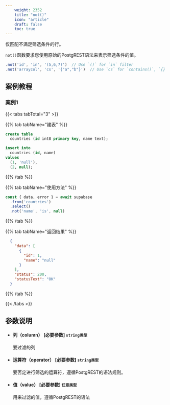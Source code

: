```yaml
---
    weight: 2352
    title: "not()"
    icon: "article"
    draft: false
    toc: true
---
```


仅匹配不满足筛选条件的行。

`not()`函数要求您使用原始的PostgREST语法来表示筛选条件的值。


```ts
.not('id', 'in', '(5,6,7)')  // Use `()` for `in` filter
.not('arraycol', 'cs', '{"a","b"}')  // Use `cs` for `contains()`, `{}` for array values
```



## 案例教程 

### 案例1 

{{< tabs tabTotal="3" >}}

  
  
  
  
{{% tab tabName="建表" %}}



```sql
create table
  countries (id int8 primary key, name text);

insert into
  countries (id, name)
values
  (1, 'null'),
  (2, null);

```



{{% /tab %}}

{{% tab tabName="使用方法" %}}



```ts
const { data, error } = await supabase
  .from('countries')
  .select()
  .not('name', 'is', null)
```


{{% /tab %}}

{{% tab tabName="返回结果" %}}



```json
  {
    "data": [
      {
        "id": 1,
        "name": "null"
      }
    ],
    "status": 200,
    "statusText": "OK"
  }
```


{{% /tab %}}

{{< /tabs >}}



## 参数说明

<ul className="method-list-group">
  
<li className="method-list-item">
  <h4 className="method-list-item-label">
    <span className="method-list-item-label-name">
      列（column）
    </span>
    <span className="method-list-item-label-badge required">
      [必要参数]
    </span>
    <span className="method-list-item-validation">
      <code>string类型</code>
    </span>
  </h4>
  <div class="method-list-item-description">

要过滤的列

  </div>
  
</li>


<li className="method-list-item">
  <h4 className="method-list-item-label">
    <span className="method-list-item-label-name">
      运算符（operator）
    </span>
    <span className="method-list-item-label-badge required">
      [必要参数]
    </span>
    <span className="method-list-item-validation">
      <code>string类型</code>
    </span>
  </h4>
  <div class="method-list-item-description">

要否定进行筛选的运算符，遵循PostgREST的语法规则。

  </div>
  
</li>


<li className="method-list-item">
  <h4 className="method-list-item-label">
    <span className="method-list-item-label-name">
      值（value）
    </span>
    <span className="method-list-item-label-badge required">
      [必要参数]
    </span>
    <span className="method-list-item-validation">
      <code>任意类型</code>
    </span>
  </h4>
  <div class="method-list-item-description">

用来过滤的值，遵循PostgREST的语法

  </div>
  
</li>

</ul>

